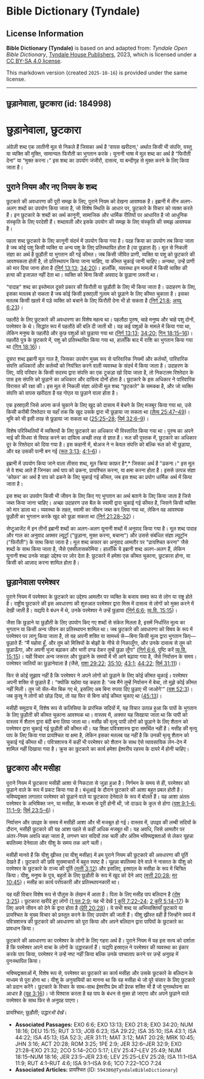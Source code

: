 # Bible Dictionary (Tyndale)

## License Information

**Bible Dictionary (Tyndale)** is based on and adapted from: _Tyndale Open Bible Dictionary_, [Tyndale House Publishers](https://tyndaleopenresources.com/), 2023, which is licensed under a [CC BY-SA 4.0 license](https://creativecommons.org/licenses/by-sa/4.0/legalcode.en).

This markdown version (created `2025-10-16`) is provided under the same license.



--------------------------------

## छुड़ानेवाला, छुटकारा (id: 184998)

छुड़ानेवाला, छुटकारा
===================

अंग्रेज़ी शब्द एक लातीनी मूल से निकले हैं जिसका अर्थ है 'वापस खरीदना,' अर्थात किसी भी संपत्ति, वस्तु या व्यक्ति की मुक्ति, सामान्यतः फिरौती का भुगतान करके। यूनानी भाषा में मूल शब्द का अर्थ है “फिरौती देना” या “मुक्त करना।” इस शब्द का उपयोग जंजीरों, दासत्व, या बन्दीगृह से मुक्त करने के लिए किया जाता है।

पुराने नियम और नए नियम के शब्द
------------------------------

छुटकारे की अवधारणा की पूरी समझ के लिए, पुराने नियम को देखना आवश्यक है। इब्रानी में तीन अलग\-अलग शब्दों का उपयोग किया जाता है, जो विशेष स्थिति के आधार पर, छुटकारे के विचार को व्यक्त करते हैं। इन छुटकारे के शब्दों का अर्थ कानूनी, सामाजिक और धार्मिक रीतियों पर आधारित है जो आधुनिक संस्कृति के लिए परदेशी हैं। शब्दावली और इसके उपयोग की समझ के लिए संस्कृति की समझ आवश्यक है।

पहला शब्द छुटकारे के लिए कानूनी संदर्भ में उपयोग किया गया है। पदह क्रिया का उपयोग तब किया जाता है जब कोई पशु किसी व्यक्ति या अन्य पशु के लिए प्रतिस्थापित होता है (या छुड़ाता है)। मूल से निकली संज्ञा का अर्थ है छुड़ौती या भुगतान की गई कीमत। जब किसी जीवित प्राणी, व्यक्ति या पशु को छुटकारे की आवश्यकता होती है, तो प्रतिस्थापन किया जाना चाहिए, या कीमत चुकाई जानी चाहिए। अन्यथा, उन्हें प्राणी को मार दिया जाना होता है ([निर्ग 13:13](https://ref.ly/Exod13:13); [34:20](https://ref.ly/Exod34:20))। हालाँकि, व्यवस्था इन मामलों में किसी व्यक्ति की हत्या की इजाज़त नहीं देता था। व्यक्ति को बिना किसी अपवाद के छुड़ाना ज़रूरी था।

"पादाह" शब्द का इस्तेमाल दूसरे प्रकार की फिरौती या छुड़ौती के लिए भी किया जाता है। उदाहरण के लिए, इसका मतलब हो सकता है जब कोई किसी इस्राएली गुलाम को छुड़ाने के लिए कीमत चुकाता है। इसका मतलब किसी खतरे में पड़े व्यक्ति को बचाने के लिए फिरौती देना भी हो सकता है ([निर्ग 21:8](https://ref.ly/Exod21:8); [अय्यू 6:23](https://ref.ly/Job6:23))।

पहलौठे के लिए छुटकारे की अवधारणा का विशेष महत्व था। पहलौठा पुरुष, चाहे मनुष्य और चाहे पशु दोनों, परमेश्वर के थे। सिद्धांत रूप में पहलौठे की बलि दी जाती थी। यह कई पशुओं के मामले में किया गया था, लेकिन मनुष्य के पहलौठे और कुछ पशुओं को छुड़ाया गया था ([निर्ग 13:13](https://ref.ly/Exod13:13); [34:20](https://ref.ly/Exod34:20); [गिन 18:15–16](https://ref.ly/Num18:15-Num18:16))। पहलौठे पुत्र के छुटकारे में, पशु को प्रतिस्थापित किया गया था, हालाँकि बाद में राशि का भुगतान किया गया था ([गिन 18:16](https://ref.ly/Num18:16))।

दूसरा शब्द इब्रानी मूल गाल है, जिसका उपयोग मुख्य रूप से पारिवारिक नियमों और कर्तव्यों, पारिवारिक संपत्ति अधिकारों और कर्तव्यों को नियंत्रित करने वाली व्यवस्था के संदर्भ में किया जाता है। उदाहरण के लिए, यदि परिवार के किसी सदस्य द्वारा संपत्ति का एक टुकड़ा खो दिया जाता है, तो निकटतम रिश्तेदार के पास इस संपत्ति को छुड़ाने का अधिकार और दायित्व दोनों होता है। छुटकारे के इस अधिकार ने पारिवारिक विरासत की रक्षा की। इस मूल से निकली संज्ञा अंग्रेजी मूल शब्द “छुटकारे” के समकक्ष है, और जो व्यक्ति संपत्ति को वापस खरीदता है वह गोएल या छुड़ाने वाला होता है।

एक इस्राएली जिसे अपना कर्ज चुकाने के लिए खुद को दासत्व में बेचने के लिए मजबूर किया गया था, उसे किसी करीबी रिश्तेदार या यहाँ तक कि खुद उसके द्वारा भी छुड़ाया जा सकता था ([लैव्य 25:47–49](https://ref.ly/Lev25:47-Lev25:49))। भूमि को भी इसी तरह से छुड़ाया जा सकता था ([25:25–28](https://ref.ly/Lev25:25-Lev25:28); [यिर्म 32:6–9](https://ref.ly/Jer32:6-Jer32:9))।

विशेष परिस्थितियों में व्यक्तियों के लिए छुटकारे का अधिकार भी विस्तारित किया गया था। पुरुष का अपने भाई की विधवा से विवाह करने का दायित्व अच्छी तरह से ज्ञात है। रूत की पुस्तक में, छुटकारे का अधिकार दूर के रिश्तेदार को दिया गया है। इस कहानी में, बोअज ने न केवल संपत्ति को बल्कि रूत को भी छुड़ाया, और वह उसकी पत्नी बन गई ([रूत 3:13](https://ref.ly/Ruth3:13); [4:1–6](https://ref.ly/Ruth4:1-Ruth4:6))।

इब्रानी में उपयोग किया जाने वाला तीसरा शब्द, मूल क्रिया काफ़र है*,* जिसका अर्थ है "ढकना।" इस मूल से वे शब्द आते हैं जिनका अर्थ पाप को ढकना, प्रायश्चित करना, या क्षमा करना होता है। इससे उत्पन्न संज्ञा 'कोफ़र' का अर्थ है पाप को ढकने के लिए चुकाई गई कीमत, जब इस शब्द का प्रयोग धार्मिक अर्थ में किया जाता है। 

इस शब्द का उपयोग किसी भी जीवन के लिए किए गए भुगतान का अर्थ बताने के लिए किया जाता है जिसे जब्त किया जाना चाहिए। अच्छा उदाहरण उस बैल के स्वामी द्वारा चुकाई गई कीमत है, जिसने किसी व्यक्ति को मार डाला था। व्यवस्था के तहत, स्वामी का जीवन जब्त कर लिया गया था, लेकिन वह आवश्यक छुड़ौती का भुगतान करके खुद को छुड़ा सकता था ([निर्ग 21:28–32](https://ref.ly/Exod21:28-Exod21:32))।

सेप्टुआजेंट में इन तीनों इब्रानी शब्दों का अलग\-अलग यूनानी शब्दों में अनुवाद किया गया है। मूल शब्द पादाह और गाल का अनुवाद अक्सर ल्यूट्रॉ ("छुड़ाना, मुक्त करना, बचाना") और उससे संबंधित संज्ञा ल्यूट्रॉन ("फिरौती") के साथ किया जाता है। मूल शब्द कफार का अनुवाद आमतौर पर "प्रायश्चित करना" जैसे शब्दों के साथ किया जाता है, जैसे एक्सीलासकोमिया। हालाँकि ये इब्रानी शब्द अलग\-अलग हैं, लेकिन यूनानी शब्द उनके साझा उद्देश्य पर ज़ोर देता है: छुटकारे में हमेशा एक कीमत चुकाना, छुटकारा होना, या किसी को आज़ाद करना शामिल होता है।

छुड़ानेवाला परमेश्वर
-------------------

पुराने नियम में परमेश्वर के छुटकारे का उद्देश्य आमतौर पर व्यक्ति के बजाय समग्र रूप से लोग या राष्ट्र होते है। राष्ट्रीय छुटकारे की इस अवधारणा की शुरुआत परमेश्वर द्वारा मिस्र में दासत्व से लोगों को मुक्त करने में देखी जाती है। यद्यपि वे बंधन में थे, उनके परमेश्वर ने उन्हें छुड़ाया ([निर्ग 6:6](https://ref.ly/Exod6:6); [व्य.वि. 15:15](https://ref.ly/Deut15:15))।

जैसा कि छुड़ाने या छुड़ौती के लिए उपयोग किए गए शब्दों से संकेत मिलता है, इसमें निर्धारित मूल्य का भुगतान या किसी अन्य जीवन का प्रतिस्थापन शामिल था। जब छुटकारे की अवधारणा को विषय के रूप में परमेश्वर पर लागू किया जाता है, तो वह अपनी शक्ति या सामर्थ्य से—बिना किसी मूल्य द्वारा भुगतान किए—छुड़ाते हैं: “मैं यहोवा हूँ, और तुम को मिस्रियों के बोझों के नीचे से निकालूँगा, और उनके दासत्व से तुम को छुड़ाऊँगा, और अपनी भुजा बढ़ाकर और भारी दण्ड देकर तुम्हें छुड़ा लूँगा” ([निर्ग 6:6](https://ref.ly/Exod6:6), पुष्टि करें [व्य.वि. 15:15](https://ref.ly/Deut15:15))। यही विचार अन्य जरूरत और छुड़ाने के समयों में भी आगे बढ़ाया गया है, जैसे निर्वासन के समय। परमेश्वर जातियों का छुड़ानेवाला है (जैसे, [यशा 29:22](https://ref.ly/Isa29:22); [35:10](https://ref.ly/Isa35:10); [43:1](https://ref.ly/Isa43:1); [44:22](https://ref.ly/Isa44:22); [यिर्म 31:11](https://ref.ly/Jer31:11))।

फिर से कोई सुझाव नहीं है कि परमेश्वर ने अपने लोगों को छुड़ाने के लिए कोई कीमत चुकाई। परमेश्वर अपनी शक्ति से छुड़ाते हैं। “क्योंकि यहोवा यह कहता है: 'जब मैंने तुम्हें निर्वासन में बेचा, तो मुझे कोई कीमत नहीं मिली। तुम जो सेंत\-मेंत बिक गए थे, इसलिए अब बिना रुपया दिए छुड़ाए भी जाओगे'” ([यश 52:3](https://ref.ly/Isa52:3))। जब कुस्रू ने लोगों को छोड़ दिया, तो यह फिर से बिना कोई कीमत चुकाए था ([45:13](https://ref.ly/Isa45:13))।

मसीही समुदाय में, विशेष रूप से कलिसिया के प्रारंभिक सदियों में, यह विचार उत्पन्न हुआ कि पापों के भुगतान के लिए छुड़ौती की कीमत चुकाना आवश्यक था। वास्तव में, अक्सर यह सिखाया जाता था कि पापी को वास्तव में शैतान द्वारा बंदी बना लिया जाता था। मसीह की मृत्यु पापी लोगों को छुड़ाने के लिए शैतान को परमेश्वर द्वारा चुकाई गई छुड़ौती की कीमत थी। यह शिक्षा पवित्रशास्त्र द्वारा समर्थित नहीं है। मसीह की मृत्यु पाप के लिए किया गया प्रायश्चित या क्षमा है, लेकिन इसका मतलब यह नहीं है कि उनकी मृत्यु शैतान को चुकाई गई कीमत थी। पवित्रशास्त्र में कहीं भी परमेश्वर को शैतान के साथ ऐसे व्यावसायिक लेन\-देन में शामिल नहीं दिखाया गया है। क्रूस का छुटकारे का कार्य हमेशा ईश्वरीय रहस्य के दायरे में होनी चाहिए।

छुटकारा और मसीहा
----------------

पुराने नियम में छुटकारा मसीही आशा से निकटता से जुड़ा हुआ है। निर्गमन के समय से ही, परमेश्वर को छुड़ाने वाले के रूप में प्रकट किया गया है। बंधूआई के दौरान छुटकारे की आशा बहुत प्रबल होती है। भविष्यद्वक्ता लगातार परमेश्वर को छुड़ाने वाले या छुटकारा देनेवाले के रूप में बोलते हैं। यह आशा अंततः परमेश्वर के अभिषिक्त जन, या मसीहा, के माध्यम से पूरी होनी थी, जो दाऊद के कुल से होगा ([यश 9:1–6](https://ref.ly/Isa9:1-Isa9:6); [11:1–9](https://ref.ly/Isa11:1-Isa11:9); [यिर्म 23:5–6](https://ref.ly/Jer23:5-Jer23:6))।

निर्वासन और उपद्रव के समय में मसीही आशा और भी मजबूत हो गई। वास्तव में, उपद्रव की लम्बी सदियों के दौरान, मसीही छुटकारे की यह आशा पहले से कहीं अधिक मजबूत थी। यह अवधि, जिसे आमतौर पर अंतर\-नियम अवधि कहा जाता है, लगभग चार सदियों तक चली और अंतिम भविष्यद्वक्ताओं से लेकर यूहन्ना बपतिस्मा देनेवाला और यीशु के समय तक आगे चली।

मसीही मानते हैं कि यीशु ख्रीस्त (या यीशु मसीहा) में हम पुराने नियम की छुटकारे की अवधारणा की पूर्ति देखते हैं। छुटकारे की छवि सुसमाचारों में बहुत स्पष्ट है। यूहन्ना बपतिस्मा देने वाले ने नासरत के यीशु को परमेश्वर के छुटकारे के राज्य की पूर्ति ([मत्ती 3:12](https://ref.ly/Matt3:12)) और इसलिए, इस्राएल के मसीहा के रूप में चित्रित किया। यीशु, मनुष्य के पुत्र, बहुतों के लिए छुड़ौती के रूप में खुद को देने आए ([मत्ती 20:28](https://ref.ly/Matt20:28); [मर 10:45](https://ref.ly/Mark10:45))। मसीह का कार्य परोपकारी और प्रतिस्थापनकारी था।

यह वही विचार विशेष रूप से पौलुस के लेखन में आता है। पिता के लिए मसीह पाप बलिदान है ([रोम 3:25](https://ref.ly/Rom3:25))। छुटकारा खरीदे हुए लोगों ([1 पत 2:9](https://ref.ly/1Pet2:9); यह भी देखें [1 कुरि 7:22–24](https://ref.ly/1Cor7:22-1Cor7:24); [2 कुरि 5:14–17](https://ref.ly/2Cor5:14-2Cor5:17)) के लिए अपने जीवन को देने के द्वारा होता है ([प्रेरि 20:28](https://ref.ly/Acts20:28))। ये सभी शब्द या अभिव्यक्तियाँ छुटकारे या प्रायश्चित के मुख्य विचार को प्रस्तुत करने के लिए उपयोग की जाती हैं। यीशु ख्रीस्त वही हैं जिन्होंने स्वयं में पवित्रशास्त्र की छुटकारे की अवधारणा को पूरा किया और अपने बलिदान द्वारा पापियों के छुटकारे का प्रावधान किया।

छुटकारे की अवधारणा का परमेश्वर के लोगों के लिए गहरा अर्थ है। पुराने नियम में यह इस सत्य को दर्शाता है कि परमेश्वर अपने वाचा के लोगों के उद्धारकर्ता हैं। यद्यपि इस्राएल ने परमेश्वर की व्यवस्था का इंकार करके पाप किया, परमेश्वर ने उन्हें नष्ट नहीं किया बल्कि उनके पश्चाताप करने पर उन्हें अनुग्रह में पुनःस्थापित किया। 

भविष्यद्वक्ताओं में, विशेष रूप से, परमेश्वर का छुटकारे का कार्य मसीहा और उसके छुटकारे के बलिदान के माध्यम से पूरा होना था। यीशु के अनुयायियों का मानना था कि वह मसीहा थे जो पूरे संसार के लिए छुटकारे को प्रदान करेंगे। छुटकारे के विचार के साथ\-साथ ईश्वरीय प्रेम की प्रेरक शक्ति भी है जो पुनर्स्थापना का आधार है ([यूह 3:16](https://ref.ly/John3:16))। जो विश्वास करता है वह पाप के बंधन से मुक्त हो जाएगा और अपने छुड़ाने वाले परमेश्वर के साथ फिर से अनुग्रह पाएगा।

 प्रायश्चित; छुड़ौती; उद्धार*भी देखें*।

* **Associated Passages:** EXO 6:6; EXO 13:13; EXO 21:8; EXO 34:20; NUM 18:16; DEU 15:15; RUT 3:13; JOB 6:23; ISA 29:22; ISA 35:10; ISA 43:1; ISA 44:22; ISA 45:13; ISA 52:3; JER 31:11; MAT 3:12; MAT 20:28; MRK 10:45; JHN 3:16; ACT 20:28; ROM 3:25; 1PE 2:9; JER 32:6–JER 32:9; EXO 21:28–EXO 21:32; 2CO 5:14–2CO 5:17; LEV 25:47–LEV 25:49; NUM 18:15–NUM 18:16; JER 23:5–JER 23:6; LEV 25:25–LEV 25:28; ISA 11:1–ISA 11:9; RUT 4:1–RUT 4:6; ISA 9:1–ISA 9:6; 1CO 7:22–1CO 7:24
* **Associated Articles:** प्रायश्चित (ID: `594386@TyndaleBibleDictionary`)

